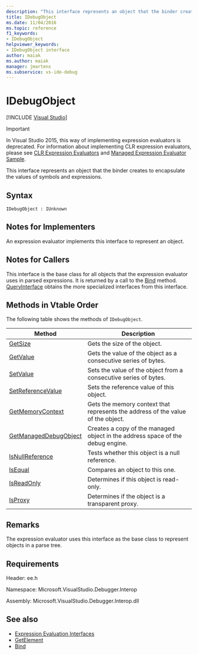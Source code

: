 ```yaml
---
description: "This interface represents an object that the binder creates to encapsulate the values of symbols and expressions."
title: IDebugObject
ms.date: 11/04/2016
ms.topic: reference
f1_keywords:
- IDebugObject
helpviewer_keywords:
- IDebugObject interface
author: maiak
ms.author: maiak
manager: jmartens
ms.subservice: vs-ide-debug
---
```

# IDebugObject

 [!INCLUDE [Visual Studio](~/includes/applies-to-version/vs-windows-only.md)]
> [!IMPORTANT]
> In Visual Studio 2015, this way of implementing expression evaluators is deprecated. For information about implementing CLR expression evaluators, please see [CLR Expression Evaluators](https://github.com/Microsoft/ConcordExtensibilitySamples/wiki/CLR-Expression-Evaluators) and [Managed Expression Evaluator Sample](https://github.com/Microsoft/ConcordExtensibilitySamples/wiki/Managed-Expression-Evaluator-Sample).

 This interface represents an object that the binder creates to encapsulate the values of symbols and expressions.

## Syntax

```
IDebugObject : IUnknown
```

## Notes for Implementers
 An expression evaluator implements this interface to represent an object.

## Notes for Callers
 This interface is the base class for all objects that the expression evaluator uses in parsed expressions. It is returned by a call to the [Bind](../../../extensibility/debugger/reference/idebugbinder-bind.md) method. [QueryInterface](/cpp/atl/queryinterface) obtains the more specialized interfaces from this interface.

## Methods in Vtable Order
 The following table shows the methods of `IDebugObject`.

|Method|Description|
|------------|-----------------|
|[GetSize](../../../extensibility/debugger/reference/idebugobject-getsize.md)|Gets the size of the object.|
|[GetValue](../../../extensibility/debugger/reference/idebugobject-getvalue.md)|Gets the value of the object as a consecutive series of bytes.|
|[SetValue](../../../extensibility/debugger/reference/idebugobject-setvalue.md)|Sets the value of the object from a consecutive series of bytes.|
|[SetReferenceValue](../../../extensibility/debugger/reference/idebugobject-setreferencevalue.md)|Sets the reference value of this object.|
|[GetMemoryContext](../../../extensibility/debugger/reference/idebugobject-getmemorycontext.md)|Gets the memory context that represents the address of the value of the object.|
|[GetManagedDebugObject](../../../extensibility/debugger/reference/idebugobject-getmanageddebugobject.md)|Creates a copy of the managed object in the address space of the debug engine.|
|[IsNullReference](../../../extensibility/debugger/reference/idebugobject-isnullreference.md)|Tests whether this object is a null reference.|
|[IsEqual](../../../extensibility/debugger/reference/idebugobject-isequal.md)|Compares an object to this one.|
|[IsReadOnly](../../../extensibility/debugger/reference/idebugobject-isreadonly.md)|Determines if this object is read-only.|
|[IsProxy](../../../extensibility/debugger/reference/idebugobject-isproxy.md)|Determines if the object is a transparent proxy.|

## Remarks
 The expression evaluator uses this interface as the base class to represent objects in a parse tree.

## Requirements
 Header: ee.h

 Namespace: Microsoft.VisualStudio.Debugger.Interop

 Assembly: Microsoft.VisualStudio.Debugger.Interop.dll

## See also
- [Expression Evaluation Interfaces](../../../extensibility/debugger/reference/expression-evaluation-interfaces.md)
- [GetElement](../../../extensibility/debugger/reference/idebugarrayobject-getelement.md)
- [Bind](../../../extensibility/debugger/reference/idebugbinder-bind.md)
